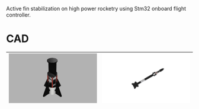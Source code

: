 Active fin stabilization on high power rocketry using Stm32 onboard flight controller.

# CAD
|<img src="CAD/combinbed v14.png" >| <img src="CAD/combinbed v16.png" >|
|----------------------------------|-----------------------------------|
